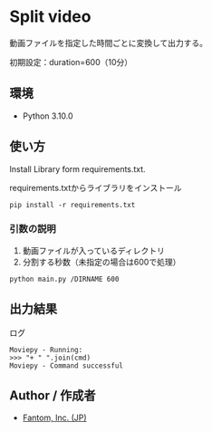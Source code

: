 # Split video
動画ファイルを指定した時間ごとに変換して出力する。

初期設定：duration=600（10分）

## 環境
* Python 3.10.0

## 使い方
Install Library form requirements.txt.

requirements.txtからライブラリをインストール

```shell
pip install -r requirements.txt
```

### 引数の説明

1. 動画ファイルが入っているディレクトリ 
2. 分割する秒数（未指定の場合は600で処理）

```
python main.py /DIRNAME 600
```

## 出力結果
ログ
```
Moviepy - Running:
>>> "+ " ".join(cmd)
Moviepy - Command successful
```

## Author / 作成者

- [Fantom, Inc. (JP)](https://twitter.com/Fantomcojp)
